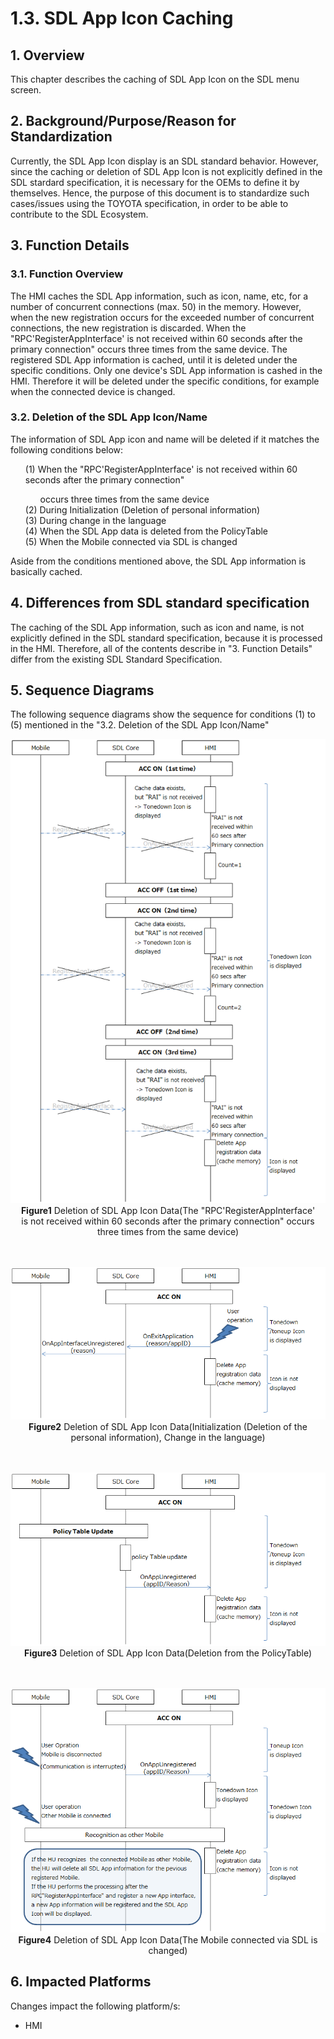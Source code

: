 # 1.3. SDL App Icon Caching

## 1. Overview
This chapter describes the caching of SDL App Icon on the SDL menu screen.

## 2. Background/Purpose/Reason for Standardization
Currently, the SDL App Icon display is an SDL standard behavior.
However, since the caching or deletion of SDL App Icon is not explicitly defined in the SDL stardard specification, it is necessary for the OEMs to define it by themselves.
Hence, the purpose of this document is to standardize such cases/issues using the TOYOTA specification, in order to be able to contribute to the SDL Ecosystem.

## 3. Function Details
### 3.1. Function Overview
The HMI caches the SDL App information, such as icon, name, etc, for a number of concurrent connections (max. 50) in the memory.
However, when the new registration occurs for the exceeded number of concurrent connections, the new registration is discarded.
When the "RPC'RegisterAppInterface' is not received within 60 seconds after the primary connection" occurs three times from the same device.
The registered SDL App information is cached, until it is deleted under the specific conditions.
Only one device's SDL App information is cashed in the HMI. Therefore it will be deleted under the specific conditions, for example when the connected device is changed.

### 3.2. Deletion of the SDL App Icon/Name
The information of SDL App icon and name will be deleted if it matches the following conditions below:

<ol>
 (1) When the "RPC'RegisterAppInterface' is not received within 60 seconds after the primary connection" 
<ol>occurs three times from the same device</ol>
 (2) During Initialization (Deletion of personal information)<br>
 (3) During change in the language<br>
 (4) When the SDL App data is deleted from the PolicyTable<br>
 (5) When the Mobile connected via SDL is changed
</ol>

Aside from the conditions mentioned above, the SDL App information is basically cached.

## 4. Differences from SDL standard specification
The caching of the SDL App information, such as icon and name, is not explicitly defined in the SDL standard specification, because it is processed in the HMI.
Therefore, all of the contents describe in "3. Function Details" differ from the existing SDL Standard Specification.

## 5. Sequence Diagrams
The following sequence diagrams show the sequence for conditions (1) to (5) mentioned in the "3.2. Deletion of the SDL App Icon/Name"

<div align="center">

![figure1_occurs_three_times_from_the_same_device.png](./assets/figure1_occurs_three_times_from_the_same_device.png)<br>
**Figure1** Deletion of SDL App Icon Data(The "RPC'RegisterAppInterface' <br>is not received within 60 seconds after the primary connection" occurs three times from the same device)
<br><br><br>

![figure2_initialization.png](./assets/figure2_initialization.png)<br>
**Figure2** Deletion of SDL App Icon Data(Initialization (Deletion of the personal information), Change in the language)
<br><br><br>

![figure3_deletion_from_the_policytable.png](./assets/figure3_deletion_from_the_policytable.png)<br>
**Figure3** Deletion of SDL App Icon Data(Deletion from the PolicyTable)
<br><br><br>

![figure4_mobile_connected_is_changed.png](./assets/figure4_mobile_connected_is_changed.png)<br>
**Figure4** Deletion of SDL App Icon Data(The Mobile connected via SDL is changed)
</div>

## 6. Impacted Platforms
Changes impact the following platform/s:
- HMI
